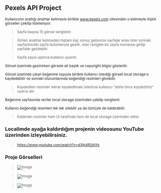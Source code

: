 ## Pexels API Project

<sub> </sub>

<sub> Kullanıcının arattığı anahtar kelimeyle birlikte www.pexels.com sitesinden o kelimeyle ilişkili görseller çekilip listeleniyor. </sub>

> <sub> Sayfa başına 15 görsel sergilenir. </sub>

> <sub> Girilen anahtar kelimeden toplam kaç sonuç geliyorsa sayfalar arası ister sonraki sayfa/önceki sayfa butonlarıyla gezilir, ister rastgele bir sayfa numarası girilip sayfalar gezilebilir.  </sub>

> <sub> Sayfa sayısı aşılırsa kullanıcı uyarılır.  </sub>

<sub> Görsel üzerinde gezinirken görsele ait başlık ve copyright bilgisi gösterilir. </sub>

<sub> Görsel üzerinde çıkan beğenme tuşuyla birlikte kullanıcı istediği görseli local storage'a kaydedebilir ve sonraki oturumlarında beğendiği resimleri görebilir. </sub>

> <sub> Kaydedilen resimler tekrar kaydedilmek istenirse kullanıcı "*daha önce kaydettiniz*" uyarısı alır. </sub>

<sub> Beğenme sayfasında veriler local storage üzerinden çekilip sergilenir. </sub>

<sub> Kullanıcı beğendiği resimleri tek tek silebilir ya da tümüyle de kaldırabilir. </sub>

> <sub> Kaldırılan resimler hem UI tarafında hem de local storage üzerinden silinir. </sub>

### Localimde ayağa kaldırdığım projenin videosunu YouTube üzerinden izleyebilirsiniz.

> <sub> https://www.youtube.com/watch?v=d3jh4R2tAYk </sub>

### Proje Görselleri

> <sub> ![image](https://user-images.githubusercontent.com/103066696/229353864-c60dfff6-ace0-458d-aba6-80bf6fb92901.png) </sub>

> <sub> ![image](https://user-images.githubusercontent.com/103066696/229353897-2ec69bb7-0798-4c89-8994-45299f86d12a.png) </sub>

> <sub> ![image](https://user-images.githubusercontent.com/103066696/229354015-83d83838-4f84-4b30-abb4-90465c48d4bc.png) </sub>


